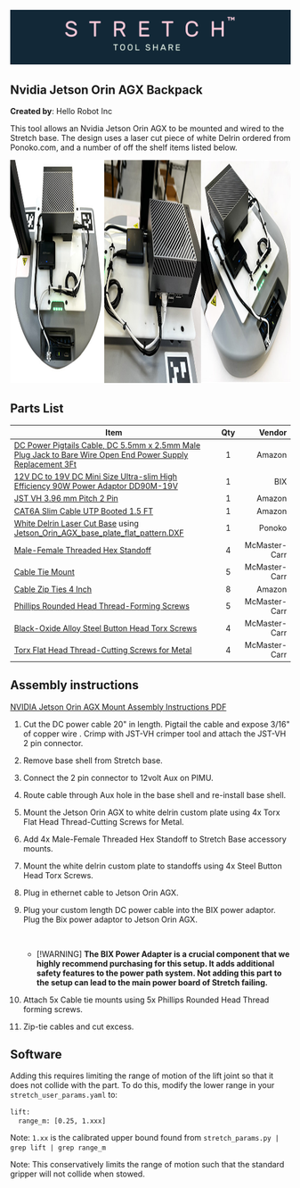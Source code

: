 ![image](../../images/banner.png)

## Nvidia Jetson Orin AGX Backpack

**Created by**: Hello Robot Inc

This tool allows an Nvidia Jetson Orin AGX to be mounted and wired to the Stretch base. The design uses a laser cut piece of white Delrin ordered from Ponoko.com, and a number of off the shelf items listed below.

<img src="images/Jetson_Mount.jpg" alt="image" height="400" />


## Parts List

| Item                                                                                                                                                                                                         | Qty |        Vendor |
|--------------------------------------------------------------------------------------------------------------------------------------------------------------------------------------------------------------|:-------------:|--------------:|
| [DC Power Pigtails Cable, DC 5.5mm x 2.5mm Male Plug Jack to Bare Wire Open End Power Supply Replacement 3Ft](https://www.amazon.com/gp/product/B09JKNRHBZ/ref=ppx_yo_dt_b_asin_title_o03_s00?ie=UTF8&psc=1) | 1 |        Amazon |
| [12V DC to 19V DC Mini Size Ultra-slim High Efficiency 90W Power Adaptor DD90M-19V](https://www.bixpower.com/BX-DD90M-p/bx-dd90m-19v.htm)                                                                    | 1 |           BIX |
| [JST VH 3.96 mm Pitch 2 Pin](https://www.amazon.com/pzsmocn-JST-VH-VH-SMT-Terminal-Connector/dp/B089QRPTYS?th=1)                                                                                             | 1 |        Amazon |
| [CAT6A Slim Cable UTP Booted 1.5 FT](https://www.amazon.com/gp/product/B07WZQCBBF/ref=ppx_yo_dt_b_asin_title_o05_s00?ie=UTF8&psc=1)                                                                          | 1 |        Amazon |
| [White Delrin Laser Cut Base](https://www.ponoko.com/materials/white-delrin) using [Jetson_Orin_AGX_base_plate_flat_pattern.DXF](CAD/Jetson_Orin_AGX_base_plate_flat_pattern.DXF)                                                                                                                             | 1 |        Ponoko |
| [Male-Female Threaded Hex Standoff](https://www.mcmaster.com/93655A308/)                                                                                                                                     | 4 | McMaster-Carr |
| [Cable Tie Mount](https://www.mcmaster.com/7566K12/)                                                                                                                                                         | 5 | McMaster-Carr |
| [Cable Zip Ties 4 Inch](https://www.amazon.com/gp/product/B07V6QLSBP/ref=ppx_yo_dt_b_search_asin_title?ie=UTF8&psc=1)                                                                                        | 8 |        Amazon |
| [Phillips Rounded Head Thread-Forming Screws](https://www.mcmaster.com/90380A375/)                                                                                                                           | 5 | McMaster-Carr |
| [Black-Oxide Alloy Steel Button Head Torx Screws](https://www.mcmaster.com/96452A714/)                                                                                                                       | 4 | McMaster-Carr |
| [Torx Flat Head Thread-Cutting Screws for Metal](https://www.mcmaster.com/90390A112/)                                                                                                                        | 4 | McMaster-Carr |


## Assembly instructions                                                                                               
 [NVIDIA Jetson Orin AGX Mount Assembly Instructions PDF](images/Stretch_2_NVIDIA_Jetson_Orin_AGX_Mount_Installation.pdf)                                                                                  
1. Cut the DC power cable 20" in length. Pigtail the cable and expose 3/16" of copper wire . Crimp with JST-VH crimper tool and attach the JST-VH 2 pin connector.

2. Remove base shell from Stretch base.

3. Connect the 2 pin connector to 12volt Aux on PIMU.

4. Route cable through Aux hole in the base shell and re-install base shell.

5. Mount the Jetson Orin AGX to white delrin custom plate using 4x Torx Flat Head Thread-Cutting Screws for Metal.

6. Add 4x Male-Female Threaded Hex Standoff to Stretch Base accessory mounts.

7. Mount the white delrin custom plate to standoffs using 4x Steel Button Head Torx Screws.

8. Plug in ethernet cable to Jetson Orin AGX.

9. Plug your custom length DC power cable into the BIX power adaptor. Plug the Bix power adaptor to Jetson Orin AGX.

   ​	

   - [!WARNING] **The BIX Power Adapter is a crucial component that we highly recommend purchasing for this setup. It adds additional safety features to the power path system. Not adding this part to the setup can lead to the main power board of Stretch failing.**

10. Attach 5x Cable tie mounts using 5x Phillips Rounded Head Thread forming screws.

11. Zip-tie cables and cut excess.

## Software

Adding this requires limiting the range of motion of the lift joint so that it does not collide with the part. To do this, modify the lower range in your ```stretch_user_params.yaml``` to:

```commandline
lift:
  range_m: [0.25, 1.xxx]
```

Note: `1.xx` is the calibrated upper bound found from ```stretch_params.py | grep lift | grep range_m```

Note: This conservatively limits the range of motion such that the standard gripper will not collide when stowed.
